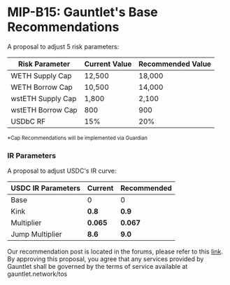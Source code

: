 # MIP-B15: Gauntlet's Base Recommendations

A proposal to adjust 5 risk parameters:

| Risk Parameter    | Current Value | Recommended Value |
| ----------------- | ------------- | ----------------- |
| WETH Supply Cap   | 12,500        | 18,000            |
| WETH Borrow Cap   | 10,500        | 14,000            |
| wstETH Supply Cap | 1,800         | 2,100             |
| wstETH Borrow Cap | 800           | 900               |
| USDbC RF          | 15%           | 20%               |

<sub> \*Cap Recommendations will be implemented via Guardian </sub>

### IR Parameters

A proposal to adjust USDC's IR curve:

| USDC IR Parameters | Current   | Recommended |
| ------------------ | --------- | ----------- |
| Base               | 0         | 0           |
| Kink               | **0.8**   | **0.9**     |
| Multiplier         | **0.065** | **0.067**   |
| Jump Multiplier    | **8.6**   | **9.0**     |

Our recommendation post is located in the forums, please refer to this
[link](https://forum.moonwell.fi/t/gauntlet-s-base-moonbeam-moonriver-recommendations-2024-03-26/841?u=gauntlet).
By approving this proposal, you agree that any services provided by Gauntlet
shall be governed by the terms of service available at gauntlet.network/tos
